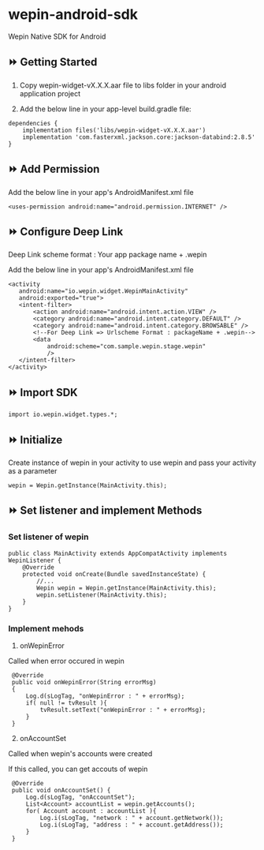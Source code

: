 # wepin-android-sdk
Wepin Native SDK for Android

## :fast_forward: Getting Started

1. Copy wepin-widget-vX.X.X.aar file to libs folder in your android application project
   
2. Add the below line in your app-level build.gradle file:

```
dependencies {
    implementation files('libs/wepin-widget-vX.X.X.aar')
    implementation 'com.fasterxml.jackson.core:jackson-databind:2.8.5'    
}

```

## :fast_forward: Add Permission
Add the below line in your app's AndroidManifest.xml file

```
<uses-permission android:name="android.permission.INTERNET" />

```

## :fast_forward: Configure Deep Link
Deep Link scheme format : Your app package name + .wepin

Add the below line in your app's AndroidManifest.xml file

```
<activity
   android:name="io.wepin.widget.WepinMainActivity"
   android:exported="true">
   <intent-filter>
       <action android:name="android.intent.action.VIEW" />
       <category android:name="android.intent.category.DEFAULT" />
       <category android:name="android.intent.category.BROWSABLE" />
       <!--For Deep Link => Urlscheme Format : packageName + .wepin-->
       <data
           android:scheme="com.sample.wepin.stage.wepin"
           />
   </intent-filter>
</activity>
```

## :fast_forward: Import SDK

```
import io.wepin.widget.types.*;
```

## :fast_forward: Initialize

Create instance of wepin in your activity to use wepin and pass your activity as a parameter

```
wepin = Wepin.getInstance(MainActivity.this);
```

## :fast_forward: Set listener and implement Methods 

### Set listener of wepin

```
public class MainActivity extends AppCompatActivity implements WepinListener {
    @Override
    protected void onCreate(Bundle savedInstanceState) {
        //...
        Wepin wepin = Wepin.getInstance(MainActivity.this);
        wepin.setListener(MainActivity.this);
    }
}

```

### Implement mehods

1. onWepinError

Called when error occured in wepin 

```
 @Override
 public void onWepinError(String errorMsg)
 {
     Log.d(sLogTag, "onWepinError : " + errorMsg);
     if( null != tvResult ){
         tvResult.setText("onWepinError : " + errorMsg);
     }
 }
```

2. onAccountSet

Called when wepin's accounts were created

If this called, you can get accouts of wepin

```
 @Override
 public void onAccountSet() {
     Log.d(sLogTag, "onAccountSet");
     List<Account> accountList = wepin.getAccounts();
     for( Account account : accountList ){
         Log.i(sLogTag, "network : " + account.getNetwork());
         Log.i(sLogTag, "address : " + account.getAddress());
     }
 }
```



